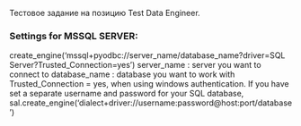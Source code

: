 Тестовое задание на позицию Test Data Engineer.

###  Settings for MSSQL SERVER:
create_engine(‘mssql+pyodbc://server_name/database_name?driver=SQL Server?Trusted_Connection=yes’)
server_name : server you want to connect to
database_name : database you want to work with
Trusted_Connection = yes, when using windows authentication. If you have set a separate username and password for your SQL database,
sal.create_engine(‘dialect+driver://username:password@host:port/database’)